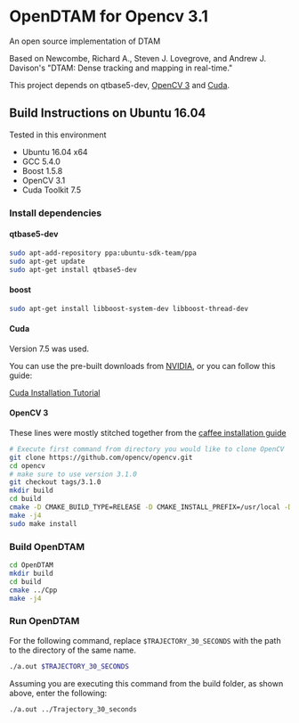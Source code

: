 OpenDTAM for Opencv 3.1
========

An open source implementation of DTAM

Based on Newcombe, Richard A., Steven J. Lovegrove, and Andrew J. Davison's "DTAM: Dense tracking and mapping in real-time."

This project depends on qtbase5-dev, [OpenCV 3](https://github.com/Itseez/opencv "OpenCV") and [Cuda](https://developer.nvidia.com/cuda-downloads "Cuda").

## Build Instructions on Ubuntu 16.04

Tested in this environment

* Ubuntu 16.04 x64
* GCC 5.4.0
* Boost 1.5.8
* OpenCV 3.1
* Cuda Toolkit 7.5

### Install dependencies

#### qtbase5-dev

```bash
sudo apt-add-repository ppa:ubuntu-sdk-team/ppa
sudo apt-get update
sudo apt-get install qtbase5-dev
```

#### boost

```bash
sudo apt-get install libboost-system-dev libboost-thread-dev
```

#### Cuda

Version 7.5 was used. 

You can use the pre-built downloads from [NVIDIA](https://developer.nvidia.com/cuda-downloads "Cuda"), or you can follow this guide:

[Cuda Installation Tutorial](https://www.pugetsystems.com/labs/hpc/NVIDIA-CUDA-with-Ubuntu-16-04-beta-on-a-laptop-if-you-just-cannot-wait-775/ "Cuda Installation Tutorial")

#### OpenCV 3

These lines were mostly stitched together from the [caffee installation guide](https://github.com/BVLC/caffe/wiki/Ubuntu-16.04-or-15.10-OpenCV-3.1-Installation-Guide "caffe installation guide")

```bash
# Execute first command from directory you would like to clone OpenCV
git clone https://github.com/opencv/opencv.git
cd opencv
# make sure to use version 3.1.0
git checkout tags/3.1.0
mkdir build
cd build
cmake -D CMAKE_BUILD_TYPE=RELEASE -D CMAKE_INSTALL_PREFIX=/usr/local -D WITH_TBB=ON -D WITH_V4L=ON -D WITH_QT=ON -D WITH_OPENGL=ON -DCUDA_NVCC_FLAGS="-D_FORCE_INLINES" ..
make -j4
sudo make install
```

### Build OpenDTAM
```bash
cd OpenDTAM
mkdir build
cd build
cmake ../Cpp
make -j4
````

### Run OpenDTAM
For the following command, replace `$TRAJECTORY_30_SECONDS` with the path to the directory of the same name.
```bash
./a.out $TRAJECTORY_30_SECONDS
```
Assuming you are executing this command from the build folder, as shown above, enter the following:
```bash
./a.out ../Trajectory_30_seconds
```
